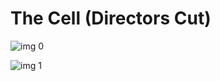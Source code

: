 # The Cell (Directors Cut)

![img 0](https://i.imgur.com/OP7uRZO.jpg)

![img 1](https://i.imgur.com/EQDmGnI.png)

